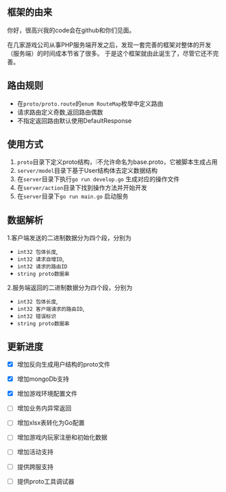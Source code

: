 ## 框架的由来
你好，很高兴我的code会在github和你们见面。

在几家游戏公司从事PHP服务端开发之后，发现一套完善的框架对整体的开发（服务端）的时间成本节省了很多。
于是这个框架就由此诞生了，尽管它还不完善。


## 路由规则
* 在`proto/proto.route`的`enum RouteMap`枚举中定义路由
* 请求路由定义奇数,返回路由偶数
* 不指定返回路由默认使用DefaultResponse

## 使用方式
1. `proto`目录下定义proto结构，❕不允许命名为base.proto，它被脚本生成占用
2. `server/model`目录下基于User结构体去定义数据结构
3. 在`server`目录下执行`go run develop.go` 生成对应的操作文件
4. 在`server/action`目录下找到操作方法并开始开发
5. 在`server`目录下`go run main.go` 启动服务

## 数据解析
1.客户端发送的二进制数据分为四个段，分别为
* `int32 包体长度`,
* `int32 请求自增ID`,
* `int32 请求的路由ID`
* `string proto数据串`

2.服务端返回的二进制数据分为四个段，分别为
* `int32 包体长度`,
* `int32 客户端请求的路由ID`,
* `int32 错误标识`
* `string proto数据串`

## 更新进度
- [x] 增加反向生成用户结构的proto文件  
- [x] 增加mongoDb支持
- [x] 增加游戏环境配置文件
- [ ] 增加业务内异常返回
- [ ] 增加xlsx表转化为Go配置
- [ ] 增加游戏内玩家注册和初始化数据
- [ ] 增加活动支持
- [ ] 提供跨服支持
- [ ] 提供proto工具调试器





